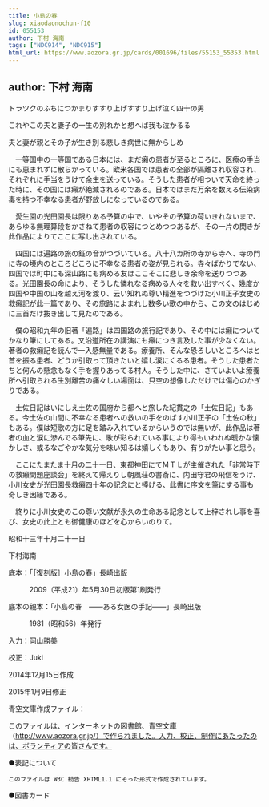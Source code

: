 ```yaml
---
title: 小島の春
slug: xiaodaonochun-f10
id: 055153
author: 下村 海南
tags: ["NDC914", "NDC915"]
html_url: https://www.aozora.gr.jp/cards/001696/files/55153_55353.html
---
```


## author: 下村 海南

トラツクのふちにつかまりすすり上げすすり上げ泣く四十の男

これやこの夫と妻子の一生の別れかと想へば我も泣かるる

夫と妻が親とその子が生き別る悲しき病世に無からしめ





　一等国中の一等国である日本には、まだ癩の患者が至るところに、医療の手当にも恵まれずに散らかっている。欧米各国では患者の全部が隔離され収容され、それぞれに手当をうけて余生を送っている。そうした患者が相ついで天命を終った時に、その国には癩が絶滅されるのである。日本ではまだ万余を数える伝染病毒を持つ不幸なる患者が野放しになっているのである。

　愛生園の光田園長は限りある予算の中で、いやその予算の荷いきれないまで、あらゆる無理算段をかさねて患者の収容につとめつつあるが、その一片の閃きが此作品によりてここに写し出されている。

　四国には遍路の旅の鉦の音がつづいている。八十八カ所の寺から寺へ、寺の門に寺の境内のところどころに不幸なる患者の姿が見られる。寺々ばかりでない、四国では町中にも深山路にも病める友はここそこに悲しき余命を送りつつある。光田園長の命により、そうした憐れなる病める人々を救い出すべく、幾度か四国や中国の山を越え河を渡り、云い知れぬ尊い精進をつづけた小川正子女史の救癩記が此一篇であり、その旅路によまれし数多い歌の中から、この文のはじめに三首だけ抜き出して見たのである。



　僕の昭和九年の旧著「遍路」は四国路の旅行記であり、その中には癩についてかなり筆にしてある。又沿道所在の講演にも癩につき言及した事が少なくない。著者の救癩記を読んで一入感無量である。療養所、そんな恐ろしいところへはと首を振る患者、どうか引取って頂きたいと嬉し涙にくるる患者。そうした患者たちと何んの懸念もなく手を握りあってる村人。そうした中に、さていよいよ療養所へ引取られる生別離苦の痛々しい場面は、只空の想像しただけでは傷心のかぎりである。

　土佐日記はいにしえ土佐の国府から都へと旅した紀貫之の「土佐日記」もある。今土佐の山間に不幸なる患者への救いの手をのばす小川正子の「土佐の秋」もある。僕は短歌の方に足を踏み入れているからいうのでは無いが、此作品は著者の血と涙に滲んでる筆先に、歌が彩られている事により得もいわれぬ暖かな懐かしさ、或るなごやかな気分を味い知るは嬉しくもあり、有りがたい事と思う。

　ここにたまたま十月の二十一日、東都神田にてＭＴＬが主催された「非常時下の救癩問題座談会」を終えて帰えりし朝風荘の書斎に、内田守君の飛信をうけ、小川女史が光田園長救癩四十年の記念にと捧げる、此書に序文を筆にする事も奇しき因縁である。



　終りに小川女史のこの尊い文献が永久の生命ある記念として上梓されし事を喜び、女史の此上とも御健康のほどを心からいのりて。



昭和十三年十月二十一日

下村海南













底本：「［復刻版］小島の春」長崎出版

　　　2009（平成21）年5月30日初版第1刷発行

底本の親本：「小島の春　――ある女医の手記――」長崎出版

　　　1981（昭和56）年発行

入力：岡山勝美

校正：Juki

2014年12月15日作成

2015年1月9日修正

青空文庫作成ファイル：

このファイルは、インターネットの図書館、青空文庫（http://www.aozora.gr.jp/）で作られました。入力、校正、制作にあたったのは、ボランティアの皆さんです。











●表記について


	このファイルは W3C 勧告 XHTML1.1 にそった形式で作成されています。







●図書カード